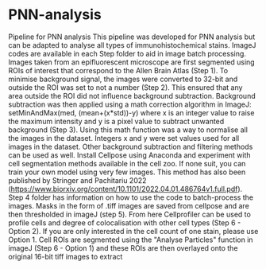 # PNN-analysis
Pipeline for PNN analysis 
This pipeline was developed for PNN analysis but can be adapted to analyse all types of immunohistochemical stains. ImageJ codes are available in each Step folder to aid in image batch processing. 
Images taken from an epifluorescent microscope are first segmented using ROIs of interest that correspond to the Allen Brain Atlas (Step 1). 
To minimise background signal, the images were converted to 32-bit and outside the ROI was set to not a number (Step 2). This ensured that any area outside the ROI did not influence background subtraction. Background subtraction was then applied using a math correction algorithm in ImageJ: setMinAndMax(med, (mean+(x*std))-y) where x is an integer value to raise the maximum intensity and y is a pixel value to subtract unwanted background (Step 3). Using this math function was a way to normalise all the images in the dataset. Integers x and y were set values used for all images in the dataset. Other background subtraction and filtering methods can be used as well.
Install Cellpose using Anaconda and experiment with cell segmentation methods available in the cell zoo. If none suit, you can train your own model using very few images. This method has also been published by Stringer and Pachitariu 2022 (https://www.biorxiv.org/content/10.1101/2022.04.01.486764v1.full.pdf). Step 4 folder has information on how to use the code to batch-process the images. 
Masks in the form of .tiff images are saved from cellpose and are then thresholded in imageJ (step 5). From here Cellprofiler can be used to profile cells and degree of colocalisation with other cell types (Step 6 - Option 2). If you are only interested in the cell count of one stain, please use Option 1. Cell ROIs are segmented using the "Analyse Particles" function in imageJ (Step 6 - Option 1) and these ROIs are then overlayed onto the original 16-bit tiff images to extract 

